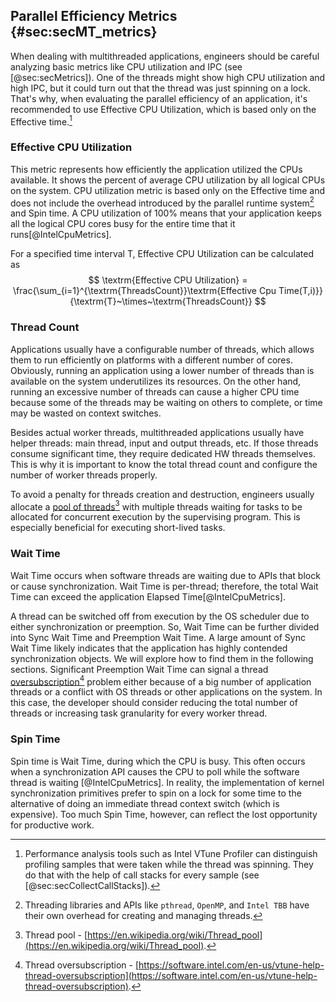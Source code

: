 ## Parallel Efficiency Metrics {#sec:secMT_metrics}

When dealing with multithreaded applications, engineers should be careful analyzing basic metrics like CPU utilization and IPC (see [@sec:secMetrics]). One of the threads might show high CPU utilization and high IPC, but it could turn out that the thread was just spinning on a lock. That's why, when evaluating the parallel efficiency of an application, it's recommended to use Effective CPU Utilization, which is based only on the Effective time.[^12]

### Effective CPU Utilization

This metric represents how efficiently the application utilized the CPUs available. It shows the percent of average CPU utilization by all logical CPUs on the system. CPU utilization metric is based only on the Effective time and does not include the overhead introduced by the parallel runtime system[^11] and Spin time. A CPU utilization of 100% means that your application keeps all the logical CPU cores busy for the entire time that it runs[@IntelCpuMetrics].

For a specified time interval T, Effective CPU Utilization can be calculated as
$$
\textrm{Effective CPU Utilization} = \frac{\sum_{i=1}^{\textrm{ThreadsCount}}\textrm{Effective Cpu Time(T,i)}}{\textrm{T}~\times~\textrm{ThreadsCount}}
$$

### Thread Count

Applications usually have a configurable number of threads, which allows them to run efficiently on platforms with a different number of cores. Obviously, running an application using a lower number of threads than is available on the system underutilizes its resources. On the other hand, running an excessive number of threads can cause a higher CPU time because some of the threads may be waiting on others to complete, or time may be wasted on context switches.

Besides actual worker threads, multithreaded applications usually have helper threads: main thread, input and output threads, etc. If those threads consume significant time, they require dedicated HW threads themselves. This is why it is important to know the total thread count and configure the number of worker threads properly.

To avoid a penalty for threads creation and destruction, engineers usually allocate a [pool of threads](https://en.wikipedia.org/wiki/Thread_pool)[^14] with multiple threads waiting for tasks to be allocated for concurrent execution by the supervising program. This is especially beneficial for executing short-lived tasks.

### Wait Time

Wait Time occurs when software threads are waiting due to APIs that block or cause synchronization. Wait Time is per-thread; therefore, the total Wait Time can exceed the application Elapsed Time[@IntelCpuMetrics].

A thread can be switched off from execution by the OS scheduler due to either synchronization or preemption. So, Wait Time can be further divided into Sync Wait Time and Preemption Wait Time. A large amount of Sync Wait Time likely indicates that the application has highly contended synchronization objects. We will explore how to find them in the following sections. Significant Preemption Wait Time can signal a thread [oversubscription](https://software.intel.com/en-us/vtune-help-thread-oversubscription)[^13] problem either because of a big number of application threads or a conflict with OS threads or other applications on the system. In this case, the developer should consider reducing the total number of threads or increasing task granularity for every worker thread.

### Spin Time

Spin time is Wait Time, during which the CPU is busy. This often occurs when a synchronization API causes the CPU to poll while the software thread is waiting [@IntelCpuMetrics]. In reality, the implementation of kernel synchronization primitives prefer to spin on a lock for some time to the alternative of doing an immediate thread context switch (which is expensive). Too much Spin Time, however, can reflect the lost opportunity for productive work. 

[^11]: Threading libraries and APIs like `pthread`, `OpenMP`, and `Intel TBB` have their own overhead for creating and managing threads.
[^12]: Performance analysis tools such as Intel VTune Profiler can distinguish profiling samples that were taken while the thread was spinning. They do that with the help of call stacks for every sample (see [@sec:secCollectCallStacks]).
[^13]: Thread oversubscription - [https://software.intel.com/en-us/vtune-help-thread-oversubscription](https://software.intel.com/en-us/vtune-help-thread-oversubscription).
[^14]: Thread pool - [https://en.wikipedia.org/wiki/Thread_pool](https://en.wikipedia.org/wiki/Thread_pool).
